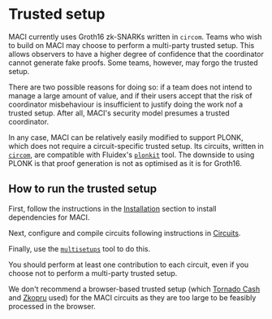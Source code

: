 # Trusted setup

MACI currently uses Groth16 zk-SNARKs written in `circom`. Teams who wish to
build on MACI may choose to perform a multi-party trusted setup. This allows
observers to have a higher degree of confidence that the coordinator cannot
generate fake proofs. Some teams, however, may forgo the trusted setup.

There are two possible reasons for doing so: if a team does not intend
to manage a large amount of value, and if their users accept that the risk of
coordinator misbehaviour is insufficient to justify doing the work nof a
trusted setup. After all, MACI's security model presumes a trusted coordinator.

In any case, MACI can be relatively easily modified to support PLONK, which
does not require a circuit-specific trusted setup. Its circuits, written in
[`circom`](https://github.com/iden3/circom), are compatible with Fluidex's
[`plonkit`](https://github.com/Fluidex/plonkit) tool. The downside to using
PLONK is that proof generation is not as optimised as it is for Groth16.

## How to run the trusted setup

First, follow the instructions in the [Installation](./installation.html)
section to install dependencies for MACI.

Next, configure and compile circuits following instructions in
[Circuits](./circuits.html).

Finally, use the [`multisetups`](https://github.com/appliedzkp/multisetups)
tool to do this.

You should perform at least one contribution to each circuit, even if you
choose not to perform a multi-party trusted setup.

We don't recommend a browser-based trusted setup (which [Tornado
Cash](https://ceremony.tornado.cash/) and [Zkopru](https://mpc.zkopru.network/)
used) for the MACI circuits as they are too large to be feasibly processed in
the browser.

